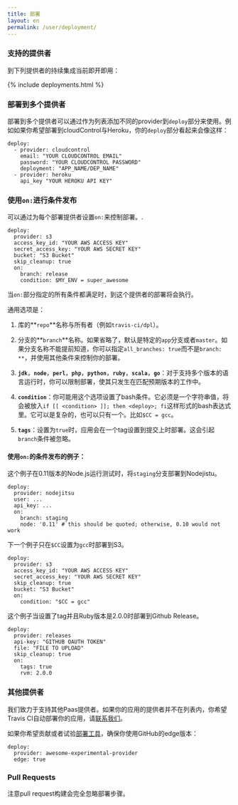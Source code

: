 ```yaml
---
title: 部署
layout: en
permalink: /user/deployment/
---
```


### 支持的提供者

到下列提供者的持续集成当前即开即用：

{% include deployments.html %}

### 部署到多个提供者

部署到多个提供者可以通过作为列表添加不同的provider到`deploy`部分来使用。例如如果你希望部署到cloudControl与Heroku，你的`deploy`部分看起来会像这样：

    deploy:
      - provider: cloudcontrol
        email: "YOUR CLOUDCONTROL EMAIL"
        password: "YOUR CLOUDCONTROL PASSWORD"
        deployment: "APP_NAME/DEP_NAME"
      - provider: heroku
        api_key "YOUR HEROKU API KEY"

### 使用`on:`进行条件发布

可以通过为每个部署提供者设置`on:`来控制部署。.

    deploy:
      provider: s3
      access_key_id: "YOUR AWS ACCESS KEY"
      secret_access_key: "YOUR AWS SECRET KEY"
      bucket: "S3 Bucket"
      skip_cleanup: true
      on:
        branch: release
        condition: $MY_ENV = super_awesome

当`on:`部分指定的所有条件都满足时，到这个提供者的部署将会执行。

通用选项是：

1. 库的**`repo`**名称与所有者（例如`travis-ci/dpl`）。

1. 分支的**`branch`**名称。如果省略了，默认是特定的`app`分支或者`master`。如果分支名称不能提前知道，你可以指定`all_branches: true`而不是`branch: **`，并使用其他条件来控制你的部署。

1. **`jdk`**，**`node`**，**`perl`**，**`php`**，**`python`**，**`ruby`**，**`scala`**，**`go`**：对于支持多个版本的语言运行时，你可以限制部署，使其只发生在匹配预期版本的工作中。

1. **`condition`**：你可能用这个选项设置了bash条件。它必须是一个字符串值，将会被放入`if [[ <condition> ]]; then <deploy>; fi`这样形式的bash表达式里。它可以是复杂的，也可以只有一个。比如`$CC = gcc`。

1. **`tags`**：设置为`true`时，应用会在一个tag设置到提交上时部署。这会引起`branch`条件被忽略。

#### 使用`on:`的条件发布的例子：

这个例子在0.11版本的Node.js运行测试时，将`staging`分支部署到Nodejistu。

    deploy:
      provider: nodejitsu
      user: ...
      api_key: ...
      on:
        branch: staging
        node: '0.11' # this should be quoted; otherwise, 0.10 would not work

下一个例子只在`$CC`设置为`gcc`时部署到S3。

    deploy:
      provider: s3
      access_key_id: "YOUR AWS ACCESS KEY"
      secret_access_key: "YOUR AWS SECRET KEY"
      skip_cleanup: true
      bucket: "S3 Bucket"
      on:
        condition: "$CC = gcc"

这个例子当设置了tag并且Ruby版本是2.0.0时部署到Github Release。

    deploy:
      provider: releases
      api-key: "GITHUB OAUTH TOKEN"
      file: "FILE TO UPLOAD"
      skip_cleanup: true
      on:
        tags: true
        rvm: 2.0.0

### 其他提供者

我们致力于支持其他Paas提供者。如果你的应用的提供者并不在列表内，你希望Travis CI自动部署你的应用，请[联系我们](mailto:support@travis-ci.com)。

如果你希望贡献或者试验[部署工具](https://github.com/travis-ci/dpl)，确保你使用GitHub的edge版本：

    deploy:
      provider: awesome-experimental-provider
      edge: true

### Pull Requests

注意pull request构建会完全忽略部署步骤。
